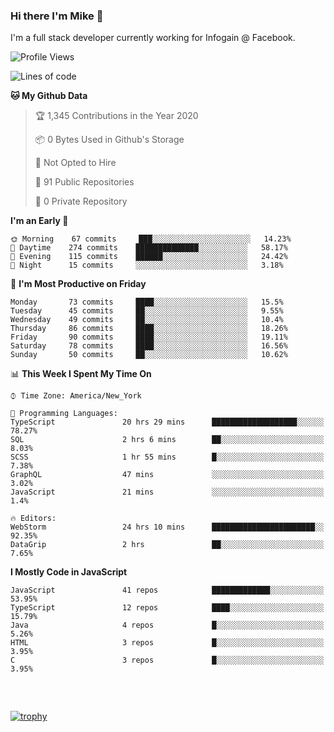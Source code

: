 ### Hi there I'm Mike 👋
I'm a full stack developer currently working for Infogain @ Facebook.

<!--START_SECTION:waka-->
![Profile Views](http://img.shields.io/badge/Profile%20Views-0-blue)

![Lines of code](https://img.shields.io/badge/From%20Hello%20World%20I%27ve%20Written-8.3%20million%20lines%20of%20code-blue)

**🐱 My Github Data** 

> 🏆 1,345 Contributions in the Year 2020
 > 
> 📦 0 Bytes Used in Github's Storage 
 > 
> 🚫 Not Opted to Hire
 > 
> 📜 91 Public Repositories
 > 
> 🔑 0 Private Repository 
 > 
**I'm an Early 🐤** 

```text
🌞 Morning    67 commits     ███░░░░░░░░░░░░░░░░░░░░░░   14.23% 
🌆 Daytime    274 commits    ██████████████░░░░░░░░░░░   58.17% 
🌃 Evening    115 commits    ██████░░░░░░░░░░░░░░░░░░░   24.42% 
🌙 Night      15 commits     ░░░░░░░░░░░░░░░░░░░░░░░░░   3.18%

```
📅 **I'm Most Productive on Friday** 

```text
Monday       73 commits     ████░░░░░░░░░░░░░░░░░░░░░   15.5% 
Tuesday      45 commits     ██░░░░░░░░░░░░░░░░░░░░░░░   9.55% 
Wednesday    49 commits     ██░░░░░░░░░░░░░░░░░░░░░░░   10.4% 
Thursday     86 commits     ████░░░░░░░░░░░░░░░░░░░░░   18.26% 
Friday       90 commits     ████░░░░░░░░░░░░░░░░░░░░░   19.11% 
Saturday     78 commits     ████░░░░░░░░░░░░░░░░░░░░░   16.56% 
Sunday       50 commits     ██░░░░░░░░░░░░░░░░░░░░░░░   10.62%

```


📊 **This Week I Spent My Time On** 

```text
⌚︎ Time Zone: America/New_York

💬 Programming Languages: 
TypeScript               20 hrs 29 mins      ███████████████████░░░░░░   78.27% 
SQL                      2 hrs 6 mins        ██░░░░░░░░░░░░░░░░░░░░░░░   8.03% 
SCSS                     1 hr 55 mins        █░░░░░░░░░░░░░░░░░░░░░░░░   7.38% 
GraphQL                  47 mins             ░░░░░░░░░░░░░░░░░░░░░░░░░   3.02% 
JavaScript               21 mins             ░░░░░░░░░░░░░░░░░░░░░░░░░   1.4%

🔥 Editors: 
WebStorm                 24 hrs 10 mins      ███████████████████████░░   92.35% 
DataGrip                 2 hrs               ██░░░░░░░░░░░░░░░░░░░░░░░   7.65%

```

**I Mostly Code in JavaScript** 

```text
JavaScript               41 repos            █████████████░░░░░░░░░░░░   53.95% 
TypeScript               12 repos            ████░░░░░░░░░░░░░░░░░░░░░   15.79% 
Java                     4 repos             █░░░░░░░░░░░░░░░░░░░░░░░░   5.26% 
HTML                     3 repos             █░░░░░░░░░░░░░░░░░░░░░░░░   3.95% 
C                        3 repos             █░░░░░░░░░░░░░░░░░░░░░░░░   3.95%

```



<!--END_SECTION:waka-->

##### &nbsp;
[![trophy](https://github-profile-trophy.vercel.app/?username=uptonm&theme=dracula)](https://github.com/ryo-ma/github-profile-trophy)
